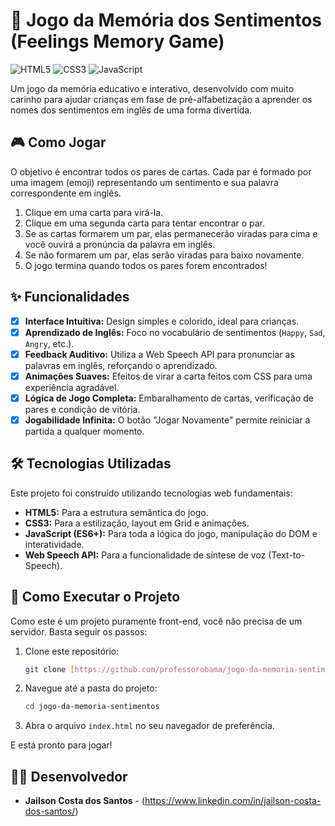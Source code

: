 # 🧠 Jogo da Memória dos Sentimentos (Feelings Memory Game)

![HTML5](https://img.shields.io/badge/HTML5-E34F26?style=for-the-badge&logo=html5&logoColor=white)
![CSS3](https://img.shields.io/badge/CSS3-1572B6?style=for-the-badge&logo=css3&logoColor=white)
![JavaScript](https://img.shields.io/badge/JavaScript-F7DF1E?style=for-the-badge&logo=javascript&logoColor=black)

Um jogo da memória educativo e interativo, desenvolvido com muito carinho para ajudar crianças em fase de pré-alfabetização a aprender os nomes dos sentimentos em inglês de uma forma divertida.

## 🎮 Como Jogar

O objetivo é encontrar todos os pares de cartas. Cada par é formado por uma imagem (emoji) representando um sentimento e sua palavra correspondente em inglês.

1.  Clique em uma carta para virá-la.
2.  Clique em uma segunda carta para tentar encontrar o par.
3.  Se as cartas formarem um par, elas permanecerão viradas para cima e você ouvirá a pronúncia da palavra em inglês.
4.  Se não formarem um par, elas serão viradas para baixo novamente.
5.  O jogo termina quando todos os pares forem encontrados!

## ✨ Funcionalidades

- [x] **Interface Intuitiva:** Design simples e colorido, ideal para crianças.
- [x] **Aprendizado de Inglês:** Foco no vocabulário de sentimentos (`Happy`, `Sad`, `Angry`, etc.).
- [x] **Feedback Auditivo:** Utiliza a Web Speech API para pronunciar as palavras em inglês, reforçando o aprendizado.
- [x] **Animações Suaves:** Efeitos de virar a carta feitos com CSS para uma experiência agradável.
- [x] **Lógica de Jogo Completa:** Embaralhamento de cartas, verificação de pares e condição de vitória.
- [x] **Jogabilidade Infinita:** O botão "Jogar Novamente" permite reiniciar a partida a qualquer momento.

## 🛠️ Tecnologias Utilizadas

Este projeto foi construído utilizando tecnologias web fundamentais:

* **HTML5:** Para a estrutura semântica do jogo.
* **CSS3:** Para a estilização, layout em Grid e animações.
* **JavaScript (ES6+):** Para toda a lógica do jogo, manipulação do DOM e interatividade.
* **Web Speech API:** Para a funcionalidade de síntese de voz (Text-to-Speech).

## 🚀 Como Executar o Projeto

Como este é um projeto puramente front-end, você não precisa de um servidor. Basta seguir os passos:

1.  Clone este repositório:
    ```bash
    git clone [https://github.com/professorobama/jogo-da-memoria-sentimentos.git](https://github.com/professorobama/jogo-da-memoria-sentimentos.git)
    ```
2.  Navegue até a pasta do projeto:
    ```bash
    cd jogo-da-memoria-sentimentos
    ```
3.  Abra o arquivo `index.html` no seu navegador de preferência.

E está pronto para jogar!

## 👨‍👦 Desenvolvedor

* **Jailson Costa dos Santos** - (https://www.linkedin.com/in/jailson-costa-dos-santos/)